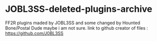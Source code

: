 # JOBL3SS-deleted-plugins-archive
FF2R plugins maded by JOBL3SS and some changed by Hounted Bone/Postal Dude maybe i am not sure.
link to github creator of files :  https://github.com/J0BL3SS
